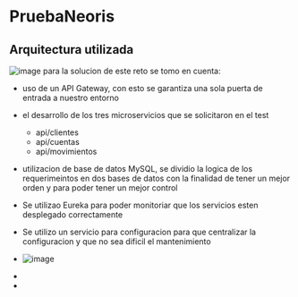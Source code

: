 # PruebaNeoris

## Arquitectura utilizada
![image](https://github.com/eddulkcr17/PruebaNeoris/assets/67389025/91c83c7c-a032-44b7-b0bd-dc6bb9bca5b8)
para la solucion de este reto se tomo en cuenta:
* uso de un API Gateway, con esto se garantiza una sola puerta de entrada a nuestro entorno
* el desarrollo de los tres microservicios que se solicitaron en el test
  *  api/clientes
  *  api/cuentas
  *  api/movimientos

* utilizacion de base de datos MySQL, se dividio la logica de los requerimeintos en dos bases de datos con la finalidad de tener un mejor orden y para poder tener un mejor control

* Se utilizao Eureka para poder monitoriar que los servicios esten desplegado correctamente
* Se utilizo un servicio para configuracion para que centralizar la configuracion y que no sea dificil el mantenimiento
* ![image](https://github.com/eddulkcr17/PruebaNeoris/assets/67389025/dac26f39-705e-4e6a-b64e-05dbd5d24daa)

* 

* 
